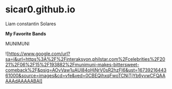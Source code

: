 # sicar0.github.io
Liam constantin Solares

**My Favorite Bands**

MUNIMUNI

![https://www.google.com/url?sa=i&url=https%3A%2F%2Finteraksyon.philstar.com%2Fcelebrities%2F2021%2F06%2F15%2F193882%2Fmunimuni-makes-bittersweet-comeback%2F&psig=AOvVaw1uAUl84oHjNrV0sR2hzFI6&ust=1673921644361000&source=images&cd=vfe&ved=0CBEQjhxqFwoTCNjTjYb6yvwCFQAAAAAdAAAAABAI]
